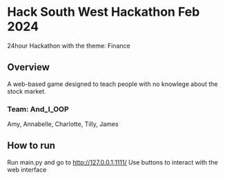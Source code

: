 # Hack South West Hackathon Feb 2024
24hour Hackathon with the theme: Finance
## Overview
A web-based game designed to teach people with no knowlege about the stock market. 
### Team: And_I_OOP
Amy, Annabelle, Charlotte, Tilly, James
## How to run
Run main.py and go to http://127.0.0.1:1111/
Use buttons to interact with the web interface
